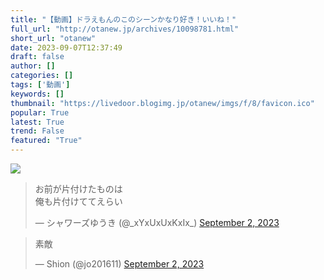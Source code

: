 ```yaml
---
title: "【動画】ドラえもんのこのシーンかなり好き！いいね！"
full_url: "http://otanew.jp/archives/10098781.html"
short_url: "otanew"
date: 2023-09-07T12:37:49
draft: false
author: []
categories: []
tags: ['動画']
keywords: []
thumbnail: "https://livedoor.blogimg.jp/otanew/imgs/f/8/favicon.ico"
popular: True
latest: True
trend: False
featured: "True"
---
```


![](https://livedoor.blogimg.jp/otanew/imgs/f/8/favicon.ico)

<div> <blockquote class='twitter-tweet'><p lang='ja' dir='ltr'>お前が片付けたものは<br>俺も片付けててえらい</p>— シャワーズゆうき (@_xYxUxUxKxIx_) <a href='https://twitter.com/_xYxUxUxKxIx_/status/1697923400549945544?ref_src=twsrc%5Etfw'>September 2, 2023</a></blockquote> <blockquote class='twitter-tweet'><p lang='ja' dir='ltr'>素敵</p>— Shion (@jo201611) <a href='https://twitter.com/jo201611/status/1698123628867661995?ref_src=twsrc%5Etfw'>September 2, 2023</a></blockquote> </div>